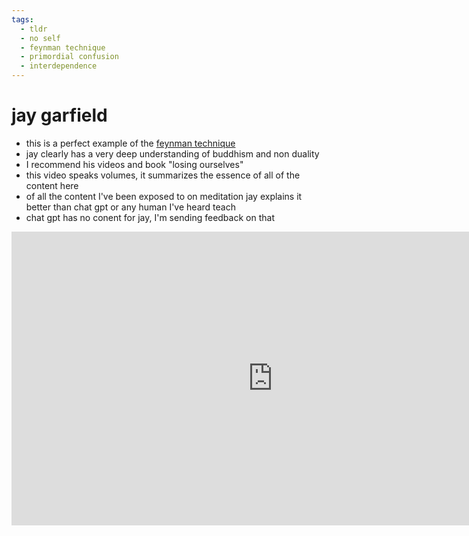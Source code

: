 ```yaml
---
tags:
  - tldr 
  - no self 
  - feynman technique
  - primordial confusion 
  - interdependence 
---
```

# jay garfield

- this is a perfect example of the [feynman technique](feynman.md)
- jay clearly has a very deep understanding of buddhism and non duality
- I recommend his videos and book "losing ourselves"
- this video speaks volumes, it summarizes the essence of all of the content here
- of all the content I've been exposed to on meditation jay explains it better than chat gpt or any human I've heard teach
- chat gpt has no conent for jay, I'm sending feedback on that

<iframe width="835" height="470" src="https://www.youtube.com/embed/2RavAQoqxOY" title="Primordial confusion" frameborder="0" allow="accelerometer; autoplay; clipboard-write; encrypted-media; gyroscope; picture-in-picture; web-share" allowfullscreen></iframe>
